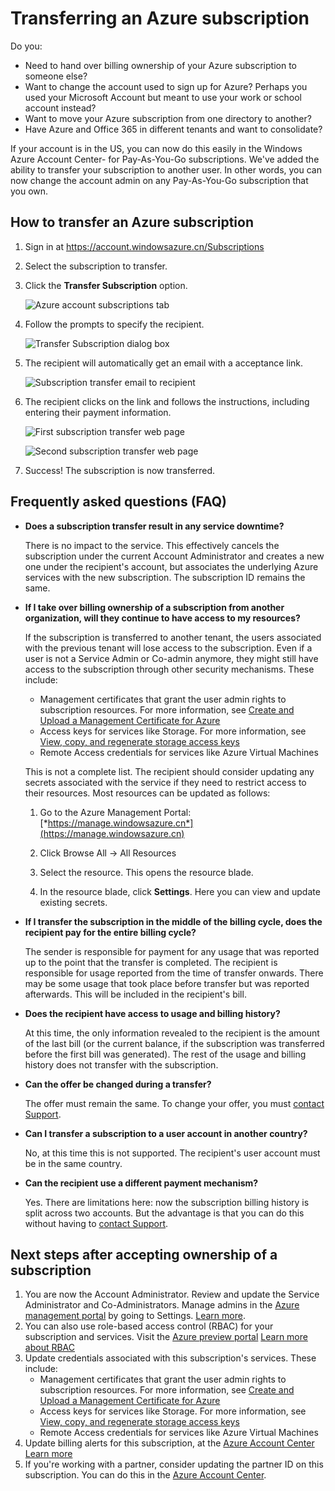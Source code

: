 <properties
   pageTitle="Transferring an Azure subscription | Windows Azure"
   description="How to transfer an Azure subscription to another user, and some frequently asked questions (FAQ) about the process"
   services="billing"
   documentationCenter=""
   authors="curtand"
   manager="stevenpo"
   editor=""/>

<tags
	ms.service="billing"
	ms.date="12/21/2015"
	wacn.date=""/>

# Transferring an Azure subscription

Do you:

- Need to hand over billing ownership of your Azure subscription to someone else?
- Want to change the account used to sign up for Azure? Perhaps you used your Microsoft Account but meant to use your work or school account instead?
- Want to move your Azure subscription from one directory to another?
- Have Azure and Office 365 in different tenants and want to consolidate?

If your account is in the US, you can now do this easily in the Windows Azure Account Center- for Pay-As-You-Go subscriptions.  We've added the ability to transfer your subscription to another user. In other words, you can now change the account admin on any Pay-As-You-Go subscription that you own.

## How to transfer an Azure subscription

1.  Sign in at <https://account.windowsazure.cn/Subscriptions>

2.  Select the subscription to transfer.

3.  Click the **Transfer Subscription** option.

    ![Azure account subscriptions tab](./media/billing-subscription-transfer/image1.png)

4.  Follow the prompts to specify the recipient.

    ![Transfer Subscription dialog box](./media/billing-subscription-transfer/image2.PNG)

5.  The recipient will automatically get an email with a acceptance link.

    ![Subscription transfer email to recipient](./media/billing-subscription-transfer/image3.png)

6.  The recipient clicks on the link and follows the instructions,
    including entering their payment information.

    ![First subscription transfer web page](./media/billing-subscription-transfer/image4.PNG)

    ![Second subscription transfer web page](./media/billing-subscription-transfer/image5.PNG)

7. Success! The subscription is now transferred.

## Frequently asked questions (FAQ)

-   **Does a subscription transfer result in any service downtime?**

    There is no impact to the service. This effectively cancels the
    subscription under the current Account Administrator and creates a
    new one under the recipient's account, but associates the underlying
    Azure services with the new subscription. The subscription ID
    remains the same.

-   **If I take over billing ownership of a subscription from another
    organization, will they continue to have access to my resources?**

    If the subscription is transferred to another tenant, the users associated with the previous tenant will lose access to the subscription. Even if a user is not a Service Admin or Co-admin anymore, they might still have access to the subscription through other security mechanisms. These include:
    - Management certificates that grant the user admin rights to subscription resources. For more information, see [Create and Upload a Management Certificate for Azure](https://msdn.microsoft.com/zh-cn/library/azure/gg551722.aspx)
    -	Access keys for services like Storage. For more information, see [View, copy, and regenerate storage access keys](/documentation/articles/storage-create-storage-account#view-copy-and-regenerate-storage-access-keys)
    -	Remote Access credentials for services like Azure Virtual Machines

    This is not a complete list. The recipient should consider updating any secrets associated with the service if they need to restrict access to their resources. Most resources can be updated as follows:

    1.   Go to the Azure Management Portal:   [*https://manage.windowsazure.cn*](https://manage.windowsazure.cn)

    2.    Click Browse All -&gt; All Resources

    3.    Select the resource. This opens the resource blade.

    4.    In the resource blade, click **Settings**. Here you can view and update existing secrets.


-   **If I transfer the subscription in the middle of the billing cycle,
    does the recipient pay for the entire billing cycle?**

    The sender is responsible for payment for any usage that was reported up to the point that the transfer is completed. The recipient is responsible for usage reported from the time of
    transfer onwards. There may be some usage that took place before transfer but was reported afterwards. This will be included in the recipient's bill.

-   **Does the recipient have access to usage and billing history?**

    At this time, the only information revealed to the recipient is the amount of the last bill (or the current balance, if the subscription was transferred before the first bill was generated). The rest of the usage and billing history does not transfer with the subscription.

-   **Can the offer be changed during a transfer?**

    The offer must remain the same. To change your offer, you must [contact Support](https://portal.azure.com/#blade/Microsoft_Azure_Support/HelpAndSupportBlade).

-   **Can I transfer a subscription to a user account in another
    country?**

    No, at this time this is not supported. The recipient's user account must be in the same country.

-   **Can the recipient use a different payment mechanism?**

    Yes. There are limitations here: now the subscription billing history is split across two accounts. But the advantage is that you can do this without having to [contact Support](https://portal.azure.com/#blade/Microsoft_Azure_Support/HelpAndSupportBlade).

## Next steps after accepting ownership of a subscription

1. You are now the Account Administrator. Review and update the Service Administrator and Co-Administrators. Manage admins in the [Azure management portal](https://manage.windowsazure.cn) by going to Settings. [Learn more](https://msdn.microsoft.com/zh-cn/library/azure/hh531793.aspx).
2. You can also use role-based access control (RBAC) for your subscription and services. Visit the [Azure preview portal](https://manage.windowsazure.cn) [Learn more about RBAC](/documentation/articles/role-based-access-control-configure/)
3. Update credentials associated with this subscription's services. These include:
    - Management certificates that grant the user admin rights to subscription resources. For more information, see [Create and Upload a Management Certificate for Azure](https://msdn.microsoft.com/zh-cn/library/azure/gg551722.aspx)
    -	Access keys for services like Storage. For more information, see [View, copy, and regenerate storage access keys](/documentation/articles/storage-create-storage-account#view-copy-and-regenerate-storage-access-keys)
    -	Remote Access credentials for services like Azure Virtual Machines
4. Update billing alerts for this subscription, at the [Azure Account Center](https://account.windowsazure.cn/Subscriptions)  [Learn more](/documentation/articles/azure-billing-set-up-alerts/)
5. 	If you're working with a partner, consider updating the partner ID on this subscription. You can do this in the [Azure Account Center](https://account.windowsazure.cn/Subscriptions).
